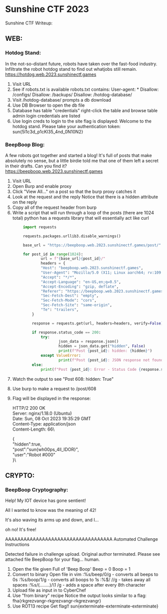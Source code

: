 # Sunshine CTF 2023

Sunshine CTF Writeup:

## WEB:
### Hotdog Stand:
In the not-so-distant future, robots have taken over the fast-food industry. Infiltrate the robot hotdog stand to find out whatjobs still remain.
https://hotdog.web.2023.sunshinectf.games 

1. Visit URL
2. See if robots.txt is available
	robots.txt contains:
		User-agent: * Disallow: /configs/ Disallow: /backups/ Disallow: /hotdog-database/
3. Visit /hotdog-database/
	prompts a db download
4. Use DB Browser to open the db file
5. Database has table "credentials"
	right-click the table and browse table
	admin login credentials are listed
6. Use login creds to login to the site
	flag is displayed:
				Welcome to the hotdog stand.
		Please take your authentication token: sun{5l1c3d_p1cKl35_4nd_0N10N2}

### BeepBoop Blog:
A few robots got together and started a blog! It's full of posts that make absolutely no sense, but a little birdie told me that one of them left a secret in their drafts. Can you find it?
https://beepboop.web.2023.sunshinectf.games 

1. Visit URL
2. Open Burp and enable proxy
3. Click "View All..." on a post so that the burp proxy catches it
4. Look at the request and the reply
	Notice that there is a hidden attribute on the reply
5. Copy all of the request header from burp
6. Write a script that will run through a loop of the posts (there are 1024 total)
	python has a requests library that will essentially act like curl

```python
		import requests

		requests.packages.urllib3.disable_warnings()

		base_url = "https://beepboop.web.2023.sunshinectf.games/post/"

		for post_id in range(1024):
    		    url = f"{base_url}{post_id}/"
    	  	    headers = {
        		"Host": "beepboop.web.2023.sunshinectf.games",
        		"User-Agent": "Mozilla/5.0 (X11; Linux aarch64; rv:109.0) Gecko/20100101 Firefox/115.0",
        		"Accept": "*/*",
        		"Accept-Language": "en-US,en;q=0.5",
        		"Accept-Encoding": "gzip, deflate",
        		"Referer": "https://beepboop.web.2023.sunshinectf.games/",
        		"Sec-Fetch-Dest": "empty",
        		"Sec-Fetch-Mode": "cors",
        		"Sec-Fetch-Site": "same-origin",
        		"Te": "trailers",
    		}

    		response = requests.get(url, headers=headers, verify=False)

    		if response.status_code == 200:
        		try:
            		    json_data = response.json()
            		    hidden = json_data.get("hidden", False)
            		    print(f"Post {post_id}: hidden: {hidden}")
        		except ValueError:
            		    print(f"Post {post_id}: JSON response not found")
    		else:
        	    print(f"Post {post_id}: Error - Status Code {response.status_code}")
```
   
7. Watch the output to see "Post 608: hidden: True"
8. Use burp to make a request to /post/608
9. Flag will be displayed in the response:
	
 	HTTP/2 200 OK\
	Server: nginx/1.18.0 (Ubuntu)\
	Date: Sun, 08 Oct 2023 19:35:29 GMT\
	Content-Type: application/json\
	Content-Length: 66\

	{\
	"hidden":true,\
	"post":"sun{wh00ps_4ll_IDOR}",\
	"user":"Robot #000"\
	}\
	
	
## CRYPTO:
### BeepBoop Cryptography:
Help! My IOT device has gone sentient!

All I wanted to know was the meaning of 42!

It's also waving its arms up and down, and I...

oh no! It's free!

AAAAAAAAAAAAAAAAAAAAAAAAAAAAAAAAAAA
Automated Challenge Instructions

Detected failure in challenge upload. Original author terminated. Please see attached file BeepBoop for your flag... human.

1. Open the file given
	Full of 'Beep Boop'
	Beep = 0
	Boop = 1
2. Convert to binary
	Open file in vim
	:%s/beep/0/g - converts all beeps to 0s
	:%s/boop/1/g - converts all boops to 1s
	:%$/ //g - takes away all spaces
	:%s/\(........\)/\1 /g - adds a space after every 8th character
3. Upload file as input in to CyberChef
4. Use "from binary" recipe
	Notice the output looks similar to a flag:
		fha{rkgrezvangr-rkgrezvangr-rkgrezvangr}
5. Use ROT13 recipe
	Get flag!!
		sun{exterminate-exterminate-exterminate}
